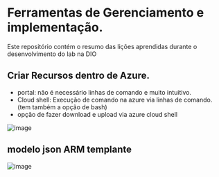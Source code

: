 # Ferramentas de Gerenciamento e implementação. 

Este repositório contém o resumo das lições aprendidas durante o desenvolvimento do lab na DIO

## Criar Recursos dentro de Azure. 

  - portal: não é necessário linhas de comando e muito intuitivo.
  - Cloud shell:  Execução de comando na azure via linhas de comando.
    (tem também a opção de bash)
  - opção de fazer download e upload via azure cloud shell

![image](https://github.com/user-attachments/assets/aa9b76d0-be39-499e-bd4c-7b25200f0b01)

## modelo json ARM templante

![image](https://github.com/user-attachments/assets/8b2edf2f-8faa-406d-88de-77dad3ceb180)

